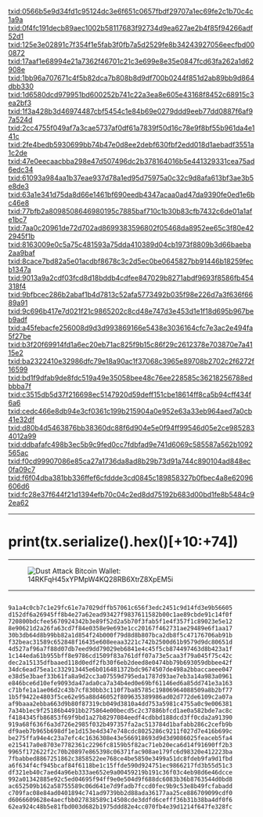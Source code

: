 [txid:0566b5e9d34fd1c95124dc3e6f651c0657fbdf29707a1ec69fe2c1b70c4c1a9a](https://btc1.trezor.io/tx/0566b5e9d34fd1c95124dc3e6f651c0657fbdf29707a1ec69fe2c1b70c4c1a9a)
[txid:0f4fc191decb89aec1002b58117683f92734d9ea627ae2b4f85f94266adf52d1](https://btc1.trezor.io/tx/0f4fc191decb89aec1002b58117683f92734d9ea627ae2b4f85f94266adf52d1)
[txid:125e3e02891c7f354f1e5fab3f0fb7a5d2529fe8b34243927056eecfbd000872](https://btc1.trezor.io/tx/125e3e02891c7f354f1e5fab3f0fb7a5d2529fe8b34243927056eecfbd000872)
[txid:17aaf1e68994e21a7362f46701c21c3e699e8e35e0847fcd63fa262a1d62908e](https://btc1.trezor.io/tx/17aaf1e68994e21a7362f46701c21c3e699e8e35e0847fcd63fa262a1d62908e)
[txid:1bb96a707671c4f5b82dca7b808b8d9df700b0244f851d2ab89bb9d864dbb330](https://btc1.trezor.io/tx/1bb96a707671c4f5b82dca7b808b8d9df700b0244f851d2ab89bb9d864dbb330)
[txid:1d6580dcd979951bd600252b741c22a3ea8e605e43168f8452c68915c3ea2bf3](https://btc1.trezor.io/tx/1d6580dcd979951bd600252b741c22a3ea8e605e43168f8452c68915c3ea2bf3)
[txid:1f3a428b3d46974487cbf5454c1e84b69e0279ddd9eeb77dd0887f6af97a524d](https://btc1.trezor.io/tx/1f3a428b3d46974487cbf5454c1e84b69e0279ddd9eeb77dd0887f6af97a524d)
[txid:2cc4755f049af7a3cae5737af0df61a7839f50d16c78e9f8bf55b961da4e141c](https://btc1.trezor.io/tx/2cc4755f049af7a3cae5737af0df61a7839f50d16c78e9f8bf55b961da4e141c)
[txid:2fe4bedb5930699bb74b47e0d8ee2debf630fbf2edd018d1aebadf3551a1c2de](https://btc1.trezor.io/tx/2fe4bedb5930699bb74b47e0d8ee2debf630fbf2edd018d1aebadf3551a1c2de)
[txid:47e0eecaacbba298e47d507496dc2b378164016b5e441329331cea75ad6edc34](https://btc1.trezor.io/tx/47e0eecaacbba298e47d507496dc2b378164016b5e441329331cea75ad6edc34)
[txid:61093a984aa1b37eae937d78a1ed95d75975a0c32c9d8afa613bf3ae3b5e8de3](https://btc1.trezor.io/tx/61093a984aa1b37eae937d78a1ed95d75975a0c32c9d8afa613bf3ae3b5e8de3)
[txid:63a1e341d75da8d66e1461bf690eedb4347acaa0ad47da9390fe0ed1e6bc46e8](https://btc1.trezor.io/tx/63a1e341d75da8d66e1461bf690eedb4347acaa0ad47da9390fe0ed1e6bc46e8)
[txid:77bfb2a8098508646980195c7885baf710c1b30b83cfb7432c6de01a1afe1bc7](https://btc1.trezor.io/tx/77bfb2a8098508646980195c7885baf710c1b30b83cfb7432c6de01a1afe1bc7)
[txid:7aa0c20961de72d702ad8699383596802f05468da8952ee65c3f80e422945f1b](https://btc1.trezor.io/tx/7aa0c20961de72d702ad8699383596802f05468da8952ee65c3f80e422945f1b)
[txid:8163009e0c5a75c481593a75dda410389d04cb1973f8809b3d66baeba2aa9baf](https://btc1.trezor.io/tx/8163009e0c5a75c481593a75dda410389d04cb1973f8809b3d66baeba2aa9baf)
[txid:8cace7bd82a5e01acdbf8678c3c2d5ec0be0645827bb91446b18259fecb1347a](https://btc1.trezor.io/tx/8cace7bd82a5e01acdbf8678c3c2d5ec0be0645827bb91446b18259fecb1347a)
[txid:9013a9a2cdf03fcd8d18bddb4cdfee847029b8271abdf9693f8586fb454318f4](https://btc1.trezor.io/tx/9013a9a2cdf03fcd8d18bddb4cdfee847029b8271abdf9693f8586fb454318f4)
[txid:9bfbcec286b2abaf1b4d7813c52afa5773492b035f98e226d7a3f636f6689a91](https://btc1.trezor.io/tx/9bfbcec286b2abaf1b4d7813c52afa5773492b035f98e226d7a3f636f6689a91)
[txid:9c696b417e7d021f21c9865202c8cd48e747d3e453d1e1f18d695b967beb9adf](https://btc1.trezor.io/tx/9c696b417e7d021f21c9865202c8cd48e747d3e453d1e1f18d695b967beb9adf)
[txid:a45febacfe256008d9d3d993869166e5438e3036164cfc7e3ac2e494fa5f27be](https://btc1.trezor.io/tx/a45febacfe256008d9d3d993869166e5438e3036164cfc7e3ac2e494fa5f27be)
[txid:b3f20f69914fd1a6ec20eb71ac825f9b15c86f29c2612378e703870e7a4115e2](https://btc1.trezor.io/tx/b3f20f69914fd1a6ec20eb71ac825f9b15c86f29c2612378e703870e7a4115e2)
[txid:ba2322410e32986dfc79e18a90ac1f37068c3965e89708b2702c2f6272f16599](https://btc1.trezor.io/tx/ba2322410e32986dfc79e18a90ac1f37068c3965e89708b2702c2f6272f16599)
[txid:bd1f9dfab9de8fdc519a49e35058bee48c76ee228585c36218256788edbbba7f](https://btc1.trezor.io/tx/bd1f9dfab9de8fdc519a49e35058bee48c76ee228585c36218256788edbbba7f)
[txid:c3515db5d37f216698ec5147920d59deff151cbe18614ff8ca5b94cff434f6a6](https://btc1.trezor.io/tx/c3515db5d37f216698ec5147920d59deff151cbe18614ff8ca5b94cff434f6a6)
[txid:cedc466e8db94e3cf0361c199b215904a0e952e63a33eb964aed7a0cb41e32df](https://btc1.trezor.io/tx/cedc466e8db94e3cf0361c199b215904a0e952e63a33eb964aed7a0cb41e32df)
[txid:d80b4d5463876bb38360dc88f6d904e5e0f94ff99546d05e2ce9852834012a99](https://btc1.trezor.io/tx/d80b4d5463876bb38360dc88f6d904e5e0f94ff99546d05e2ce9852834012a99)
[txid:ddbafafc498b3ec5b9c9fed0cc7fdbfad9e741d6069c585587a562b1092565ac](https://btc1.trezor.io/tx/ddbafafc498b3ec5b9c9fed0cc7fdbfad9e741d6069c585587a562b1092565ac)
[txid:f0cd99907086e85ca27a1736da8ad8b29b73d91a744c890104ad848ec0fa09c7](https://btc1.trezor.io/tx/f0cd99907086e85ca27a1736da8ad8b29b73d91a744c890104ad848ec0fa09c7)
[txid:f6f04dba381bb336ffef6cfddde3cd0845c189858327b0fbec4a8e62096606d6](https://btc1.trezor.io/tx/f6f04dba381bb336ffef6cfddde3cd0845c189858327b0fbec4a8e62096606d6)
[txid:fc28e37f644f21d1394efb70c04c2ed8dd75192b683d00bd1fe8b5484c92ea62](https://btc1.trezor.io/tx/fc28e37f644f21d1394efb70c04c2ed8dd75192b683d00bd1fe8b5484c92ea62)

---

# print(tx.serialize().hex()[+10:+74])

---

<figure class="wp-block-image"><img decoding="async" src="https://cryptodeep.ru/doc/gif/dustattack/006txidgithub.gif" alt="Dust Attack Bitcoin Wallet: 14RKFqH45xYPMpW4KQ28RB6XtrZ8XpEM5i"></figure>

---
<pre class="wp-block-code"><code>
9a1a4c0cb7c1e29fc61e7a7029dffb57061c656f3edc2451c9d14fd3e9b56605
d152df6a26945ff8b4e27a62ead93427f9837611582b00c1ae89cbde91c14f0f
720800bdcfee5670924342b3e89f52d2a5b70f3fab5f1e4f357f1c89023e5e12
8e90621d2a26fa63cd7f84e0358e9e693e1cc20167f462731ae29489e6f1aa17
30b3db64d8b99bb82a1d854f24b000f79d8d8b807bca2db8f5c47176706ab91b
f32beac31589c652848f16435e608eeaa3221c742b2500d61b9579d9dc80651d
4d527af96a7f88d07db7eed9dd79029eb6841e4c45f5cb874497463d8b423a1f
1c144eda61b955bff8e9786cd1509f83a761dff07a73e5caa3f79a045f75c42c
dec2a15135dfbaaed118d0edf2fb30f6eb2deed8e0474bb79b693059dbbee42f
34dc6ead75ea1c332913445e6b016481372bdc9674507de498a2bbaccaeee047
e38d5e3baef33b61fa8a9d2cc3a07559d795eda1787d93ae7eb3a14a983a0961
e846bce6d10efe9093da47ada0ca7a34b4ed0e69bf61146ed6a85dd741e3a163
c71bfe1a1ae06d2c43b7cf830bb3c110f7ba85785c19806964088509a8b2bf77
1b5f9422e4803f5ce62e95a88d46052f809635389986ad02d772de6109c2a07a
af9baaa2ebba663d9b80f87319cb049d3810a4dd753a5981c4755a0c9e006381
7a34b1ec9f25186b4491bb275864e00becd5c2c37886bfcd1ae0a582bde7ac8c
f4184345fb86853f69f9bd1a27b8297084eedf4cdbbd188dcd3ff0cda2a91390
919a68f636f6a3d726e2985f032b497357fa2ac513784d1bafabb286c2cefb9b
df9aeb7b965b698df1e1d153e4d347e748cdc8025286c9211f027d7e416b699c
be275ffa94e4c23a7efc4c1636308e43e566918693d9d3d9086025feaceb5fa4
e215417a0e8703e7782361c2296fc8159b5f82ac71eb20eca6d14f91690ff2b3
9965f172622f2c70b20897e865398c06371fac908ae179fc6d98320e412223ba
7fbabbed8867251862c3858522ee768ce4be5850e3499a51dc8fdeb9fa9d1fbd
a6f634f4cf945bcaf84f6118be1c15ffde590d924751ec9866217fd3b55d51c3
df321eb40c7aed4a96eb333ae652e9a00459219b191c36f03c4eb98d6e46dcce
992a01342885e92c5ed04695f94ff9e0e504d9f688dc6083b36b8763544d0bd8
ac652509b162a58755589c06d641e7d9fadb7fccd0fec9b9c53e8b49fcfabadd
c709fac08e84ad0401894c741ad9739bb2d88ada36177aa25ce886709099cdf0
d6066609628e4aecfbb027838589c14508cde3ddfd6cefff36b31b38ba4df0f6
62ea924c48b5e81fbd003d682b1975ddd82e4cc070fb4e39d1214f647fe328fc
</code></pre>
